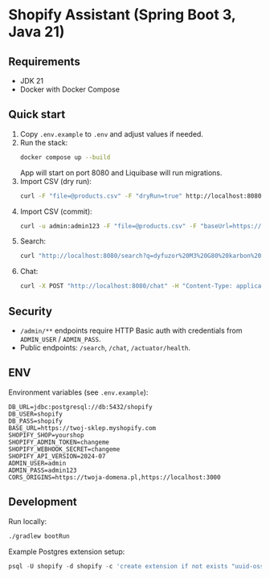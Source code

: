 # Shopify Assistant (Spring Boot 3, Java 21)

## Requirements
- JDK 21
- Docker with Docker Compose

## Quick start
1. Copy `.env.example` to `.env` and adjust values if needed.
2. Run the stack:
   ```bash
   docker compose up --build
   ```
   App will start on port 8080 and Liquibase will run migrations.
3. Import CSV (dry run):
   ```bash
   curl -F "file=@products.csv" -F "dryRun=true" http://localhost:8080/admin/import/csv
   ```
4. Import CSV (commit):
   ```bash
   curl -u admin:admin123 -F "file=@products.csv" -F "baseUrl=https://twoj-sklep.myshopify.com" http://localhost:8080/admin/import/csv
   ```
5. Search:
   ```bash
   curl "http://localhost:8080/search?q=dyfuzor%20M3%20G80%20karbon%20po%C5%82ysk&limit=5"
   ```
6. Chat:
   ```bash
   curl -X POST "http://localhost:8080/chat" -H "Content-Type: application/json" -d '{"message":"dyfuzor M3 G80 karbon gloss do 2500","limit":3}'
   ```

## Security
- `/admin/**` endpoints require HTTP Basic auth with credentials from `ADMIN_USER` / `ADMIN_PASS`.
- Public endpoints: `/search`, `/chat`, `/actuator/health`.

## ENV
Environment variables (see `.env.example`):
```
DB_URL=jdbc:postgresql://db:5432/shopify
DB_USER=shopify
DB_PASS=shopify
BASE_URL=https://twoj-sklep.myshopify.com
SHOPIFY_SHOP=yourshop
SHOPIFY_ADMIN_TOKEN=changeme
SHOPIFY_WEBHOOK_SECRET=changeme
SHOPIFY_API_VERSION=2024-07
ADMIN_USER=admin
ADMIN_PASS=admin123
CORS_ORIGINS=https://twoja-domena.pl,https://localhost:3000
```

## Development
Run locally:
```bash
./gradlew bootRun
```
Example Postgres extension setup:
```sql
psql -U shopify -d shopify -c 'create extension if not exists "uuid-ossp";'
```
